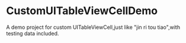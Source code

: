 # CustomUITableViewCellDemo
A demo project for custom UITableViewCell,just like "jin ri tou tiao",with testing data included.
